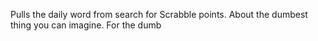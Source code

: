 Pulls the daily word from search for Scrabble points. About the dumbest thing you can imagine. For the dumb  $$$$$$$$$$$$$$$$$$$$
